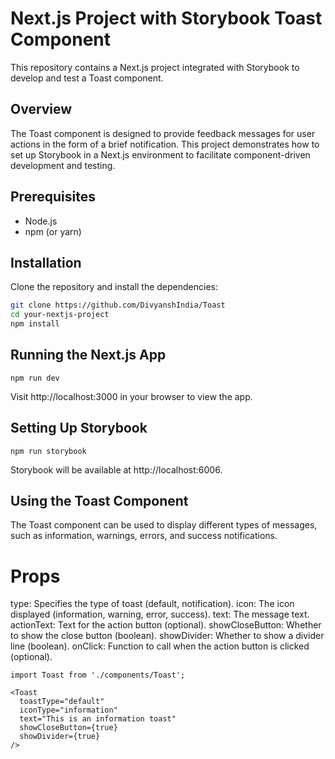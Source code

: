 # Next.js Project with Storybook Toast Component

This repository contains a Next.js project integrated with Storybook to develop and test a Toast component.

## Overview

The Toast component is designed to provide feedback messages for user actions in the form of a brief notification. This project demonstrates how to set up Storybook in a Next.js environment to facilitate component-driven development and testing.

## Prerequisites

- Node.js
- npm (or yarn)

## Installation

Clone the repository and install the dependencies:

```bash
git clone https://github.com/DivyanshIndia/Toast
cd your-nextjs-project
npm install
```

## Running the Next.js App
```
npm run dev
```
Visit http://localhost:3000 in your browser to view the app.

## Setting Up Storybook
```
npm run storybook
```
Storybook will be available at http://localhost:6006.

## Using the Toast Component
The Toast component can be used to display different types of messages, such as information, warnings, errors, and success notifications.

# Props
type: Specifies the type of toast (default, notification).
icon: The icon displayed (information, warning, error, success).
text: The message text.
actionText: Text for the action button (optional).
showCloseButton: Whether to show the close button (boolean).
showDivider: Whether to show a divider line (boolean).
onClick: Function to call when the action button is clicked (optional).

```
import Toast from './components/Toast';

<Toast
  toastType="default"
  iconType="information"
  text="This is an information toast"
  showCloseButton={true}
  showDivider={true}
/>
```





